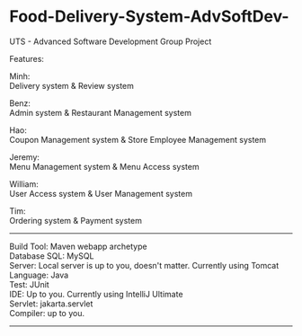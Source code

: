 # Food-Delivery-System-AdvSoftDev-
UTS - Advanced Software Development Group Project 

Features:

Minh:  
Delivery system & Review system 

Benz:  
Admin system & Restaurant Management system

Hao:  
Coupon Management system & Store Employee Management system

Jeremy:          
Menu Management system & Menu Access system

William:         
User Access system & User Management system

Tim:  
Ordering system & Payment system

------------------------------------------------------------------

Build Tool: Maven webapp archetype          
Database SQL: MySQL            
Server:  Local server is up to you, doesn't matter. Currently using Tomcat              
Language:  Java            
Test:  JUnit          
IDE:  Up to you. Currently using IntelliJ Ultimate           
Servlet:  jakarta.servlet            
Compiler:  up to you.           


------------------------------------------------------------------
